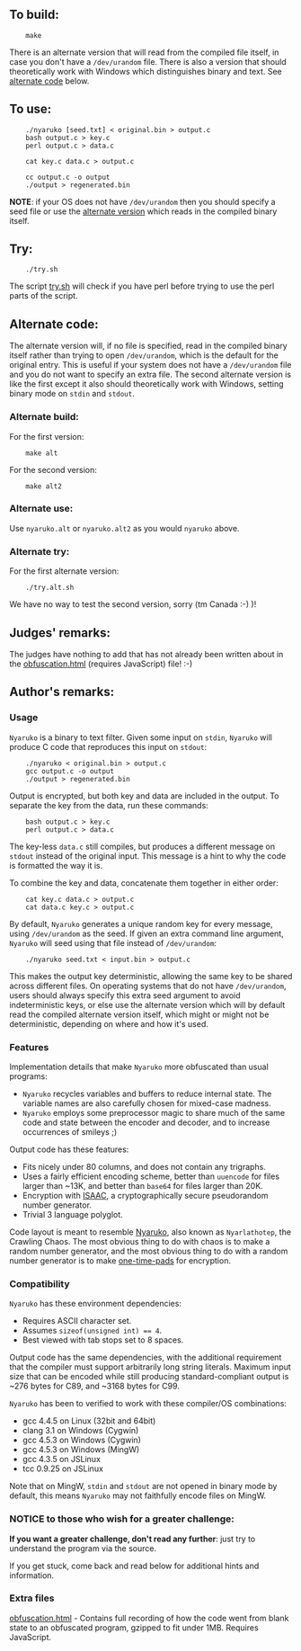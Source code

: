 ## To build:

``` <!---sh-->
    make
```

There is an alternate version that will read from the compiled file itself, in
case you don't have a `/dev/urandom` file. There is also a version that should
theoretically work with Windows which distinguishes binary and text. See
[alternate code](#alternate-code) below.


## To use:

``` <!---sh-->
    ./nyaruko [seed.txt] < original.bin > output.c
    bash output.c > key.c
    perl output.c > data.c

    cat key.c data.c > output.c

    cc output.c -o output
    ./output > regenerated.bin
```

**NOTE**: if your OS does not have `/dev/urandom` then you should specify a seed
file or use the [alternate version](#alternate-code) which reads in the compiled
binary itself.


## Try:

``` <!---sh-->
    ./try.sh
```

The script [try.sh](%%REPO_URL%%/2012/omoikane/try.sh) will check if you have perl before trying to use the
perl parts of the script.


## Alternate code:

The alternate version will, if no file is specified, read in the compiled binary
itself rather than trying to open `/dev/urandom`, which is the default for the
original entry. This is useful if your system does not have a `/dev/urandom`
file and you do not want to specify an extra file. The second alternate version
is like the first except it also should theoretically work with Windows, setting
binary mode on `stdin` and `stdout`.


### Alternate build:

For the first version:


``` <!---sh-->
    make alt
```

For the second version:

``` <!---sh-->
    make alt2
```


### Alternate use:

Use `nyaruko.alt` or `nyaruko.alt2` as you would `nyaruko` above.


### Alternate try:

For the first alternate version:

``` <!---sh-->
    ./try.alt.sh
```

We have no way to test the second version, sorry (tm Canada :-) )!


## Judges' remarks:

The judges have nothing to add that has not already been written about in the
[obfuscation.html](obfuscation.html) (requires JavaScript) file!  :-)


## Author's remarks:

### Usage

`Nyaruko` is a binary to text filter.  Given some input on `stdin`,
`Nyaruko` will produce C code that reproduces this input on `stdout`:

``` <!---sh-->
    ./nyaruko < original.bin > output.c
    gcc output.c -o output
    ./output > regenerated.bin
```

Output is encrypted, but both key and data are included in the output.
To separate the key from the data, run these commands:

``` <!---sh-->
    bash output.c > key.c
    perl output.c > data.c
```

The key-less `data.c` still compiles, but produces a different message
on `stdout` instead of the original input.  This message is a hint to
why the code is formatted the way it is.

To combine the key and data, concatenate them together in either
order:

``` <!---sh-->
    cat key.c data.c > output.c
    cat data.c key.c > output.c
```

By default, `Nyaruko` generates a unique random key for every message,
using `/dev/urandom` as the seed.  If given an extra command line
argument, `Nyaruko` will seed using that file instead of `/dev/urandom`:

``` <!---sh-->
    ./nyaruko seed.txt < input.bin > output.c
```

This makes the output key deterministic, allowing the same key to be shared
across different files.  On operating systems that do not have `/dev/urandom`,
users should always specify this extra seed argument to avoid indeterministic
keys, or else use the alternate version which will by default read the compiled
alternate version itself, which might or might not be deterministic, depending
on where and how it's used.


### Features

Implementation details that make `Nyaruko` more obfuscated than usual
programs:

* `Nyaruko` recycles variables and buffers to reduce internal state.
 The variable names are also carefully chosen for mixed-case
 madness.
* `Nyaruko` employs some preprocessor magic to share much of the same
 code and state between the encoder and decoder, and to increase
 occurrences of smileys ;)

Output code has these features:

* Fits nicely under 80 columns, and does not contain any trigraphs.
* Uses a fairly efficient encoding scheme, better than `uuencode` for
 files larger than ~13K, and better than `base64` for files larger
 than 20K.
* Encryption with [ISAAC](https://en.wikipedia.org/wiki/ISAAC_&lpar;cipher&rpar;), a
cryptographically secure pseudorandom number generator.
* Trivial 3 language polyglot.

Code layout is meant to resemble
[Nyaruko](https://en.wikipedia.org/wiki/Nyarlathotep), also known as
`Nyarlathotep`, the Crawling Chaos.  The most obvious thing to do with chaos is
to make a random number generator, and the most obvious thing to do with a
random number generator is to make
[one-time-pads](https://en.wikipedia.org/wiki/One-time_pad) for encryption.


### Compatibility

`Nyaruko` has these environment dependencies:

* Requires ASCII character set.
* Assumes `sizeof(unsigned int) == 4`.
* Best viewed with tab stops set to 8 spaces.

Output code has the same dependencies, with the additional
requirement that the compiler must support arbitrarily long string
literals.  Maximum input size that can be encoded while still
producing standard-compliant output is ~276 bytes for C89, and ~3168
bytes for C99.

`Nyaruko` has been to verified to work with these compiler/OS
combinations:

* gcc 4.4.5 on Linux (32bit and 64bit)
* clang 3.1 on Windows (Cygwin)
* gcc 4.5.3 on Windows (Cygwin)
* gcc 4.5.3 on Windows (MingW)
* gcc 4.3.5 on JSLinux
* tcc 0.9.25 on JSLinux

Note that on MingW, `stdin` and `stdout` are not opened in binary mode by
default, this means `Nyaruko` may not faithfully encode files on MingW.


### NOTICE to those who wish for a greater challenge:

**If you want a greater challenge, don't read any further**:
just try to understand the program via the source.

If you get stuck, come back and read below for additional hints and information.


### Extra files

[obfuscation.html](obfuscation.html) - Contains full recording of how the code went from
blank state to an obfuscated program, gzipped to fit under 1MB. Requires
JavaScript.


<!--

    Copyright © 1984-2024 by Landon Curt Noll. All Rights Reserved.

    You are free to share and adapt this file under the terms of this license:

        Creative Commons Attribution-ShareAlike 4.0 International (CC BY-SA 4.0)

    For more information, see:

        https://creativecommons.org/licenses/by-sa/4.0/

-->
